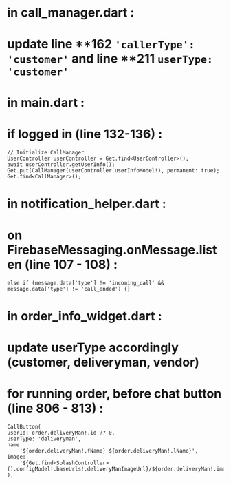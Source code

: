 # in call_manager.dart :

# update line **162 ```'callerType': 'customer'``` and line **211 ```userType: 'customer'```

# in main.dart :

# if logged in (line 132-136) :

```
// Initialize CallManager
UserController userController = Get.find<UserController>();
await userController.getUserInfo();
Get.put(CallManager(userController.userInfoModel!), permanent: true);
Get.find<CallManager>();
```

# in notification_helper.dart :

# on FirebaseMessaging.onMessage.listen (line 107 - 108) :

```
else if (message.data['type'] != 'incoming_call' && message.data['type'] != 'call_ended') {}
```

# in order_info_widget.dart :

# update userType accordingly (customer, deliveryman, vendor)

# for running order, before chat button (line 806 - 813) :

```
CallButton(
userId: order.deliveryMan!.id ?? 0,
userType: 'deliveryman',
name:
    '${order.deliveryMan!.fName} ${order.deliveryMan!.lName}',
image:
    '${Get.find<SplashController>().configModel!.baseUrls!.deliveryManImageUrl}/${order.deliveryMan!.image}',
),
```